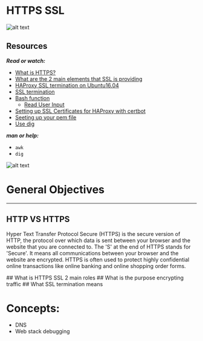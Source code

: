 HTTPS SSL
===

![alt text](https://s3.amazonaws.com/intranet-projects-files/holbertonschool-sysadmin_devops/276/xCmOCgw.gif)

Resources
---
***Read or watch:***

- [What is HTTPS?](https://www.instantssl.com/http-vs-https)
- [What are the 2 main elements that SSL is providing](https://www.sslshopper.com/why-ssl-the-purpose-of-using-ssl-certificates.html)
- [HAProxy SSL termination on Ubuntu16.04](https://devops.ionos.com/tutorials/install-and-configure-haproxy-load-balancer-on-ubuntu-1604/)
- [SSL termination](https://en.wikipedia.org/wiki/TLS_termination_proxy)
- [Bash function](https://tldp.org/LDP/abs/html/complexfunct.html)
  - [Read User Input](https://www.geeksforgeeks.org/bash-script-read-user-input/)
- [Setting up SSL Certificates for HAProxy with certbot](https://notes.leetdev.net/untitled)
- [Seeting up your pem file](https://www.howtogeek.com/devops/what-is-a-pem-file-and-how-do-you-use-it/)
- [Use dig](https://phoenixnap.com/kb/dns-troubleshooting#ftoc-heading-6)


***man or help:***

* `awk`
* `dig`

![alt text](https://s3.amazonaws.com/intranet-projects-files/holbertonschool-sysadmin_devops/276/FlhGPEK.png)

# General Objectives
---

## HTTP VS HTTPS
<p>
Hyper Text Transfer Protocol Secure (HTTPS) is the secure version of HTTP, the protocol over which data is sent between your browser and the website that you are connected to. The 'S' at the end of HTTPS stands for 'Secure'. It means all communications between your browser and the website are encrypted. HTTPS is often used to protect highly confidential online transactions like online banking and online shopping order forms.
</p>
## What is HTTPS SSL 2 main roles
## What is the purpose encrypting traffic
## What SSL termination means

# Concepts:
* DNS
* Web stack debugging
